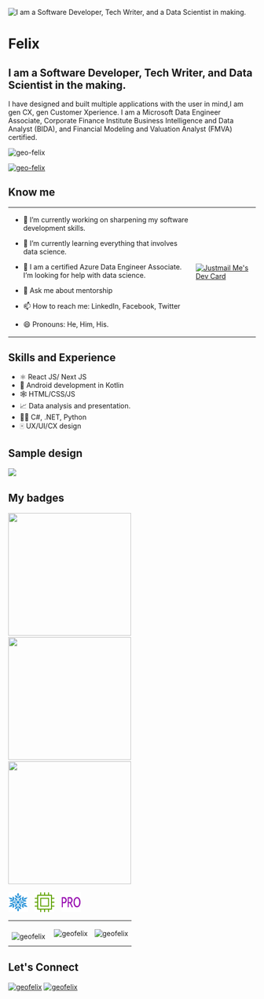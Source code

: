 ![I am a Software Developer, Tech Writer, and a Data Scientist in making.](https://github.com/geo-felix/geo-felix/blob/main/Felix.png)

# Felix
## I am a Software Developer, Tech Writer, and Data Scientist in the making.
I have designed and built multiple applications with the user in mind,I am gen CX, gen Customer Xperience. I am a Microsoft Data Engineer Associate, Corporate Finance Institute Business Intelligence and Data Analyst (BIDA), and Financial Modeling and Valuation Analyst (FMVA) certified.
<p align="left"> <img src="https://komarev.com/ghpvc/?username=geo-felix&label=Profile%20views&color=0e75b6&style=flat" alt="geo-felix" /> </p>
<p align="left"> <a href="https://github.com/ryo-ma/github-profile-trophy"><img src="https://github-profile-trophy.vercel.app/?username=geo-felix" alt="geo-felix" /></a> </p>


## Know me
<table border="0" style="border-style: dashed">
  <tr>
   <td>
    
- 🔭 I’m currently working on sharpening my software development skills. 
    
- 🌱 I’m currently learning everything that involves data science.
  
- 🤔 I am a certified Azure Data Engineer Associate. I’m looking for help with data science. 
  
- 💬 Ask me about mentorship
  
- 📫 How to reach me: LinkedIn, Facebook, Twitter
  
- 😄 Pronouns: He, Him, His.
  
   </td>
   <td>
    <a href="https://app.daily.dev/GFelix"><img src="https://api.daily.dev/devcards/3de4716030fa428faa15ae06e9ca3c18.png?r=okl" width="400" alt="Justmail Me's Dev Card"/</a>
   </td>
 </tr>
</table>

## Skills and Experience
* ⚛ React JS/ Next JS
* 📱 Android development in Kotlin
* 🕸 HTML/CSS/JS
* 📈 Data analysis and presentation.
* 👩‍💻 C#, .NET, Python
* 🀄 UX/UI/CX design
 
## Sample design
<img src="https://github.com/geo-felix/geo-felix/blob/main/design.png"/>

## My badges
<p float="left">
  <img src="https://github.com/geo-felix/geo-felix/blob/main/badge.png" height="250" width="250" />
  &nbsp;&nbsp;&nbsp;&nbsp;&nbsp;
  <img src="https://github.com/geo-felix/geo-felix/blob/main/BIDA.png" height="250" width="250" />
  &nbsp;&nbsp;&nbsp;&nbsp;&nbsp;
  <img src="https://github.com/geo-felix/geo-felix/blob/main/FMVA.png" height="250" width="250" />
  &nbsp;&nbsp;&nbsp;&nbsp;&nbsp;
  
</p>

<!-- [<img src='https://cdn.jsdelivr.net/npm/simple-icons@3.0.1/icons/github.svg' alt='github' height='40'>](https://github.com/https://github.com/geo-felix)  [<img src='https://cdn.jsdelivr.net/npm/simple-icons@3.0.1/icons/linkedin.svg' alt='linkedin' height='40'>](https://www.linkedin.com/in/www.linkedin.com/in/g-f-elix/)  [<img src='https://cdn.jsdelivr.net/npm/simple-icons@3.0.1/icons/facebook.svg' alt='facebook' height='40'>](https://www.facebook.com/https://web.facebook.com/settings?tab=profile&section=bwanabusara)  [<img src='https://cdn.jsdelivr.net/npm/simple-icons@3.0.1/icons/twitter.svg' alt='twitter' height='40'>](https://twitter.com/https://twitter.com/_geofelix?s=08)  [<img src='https://cdn.jsdelivr.net/npm/simple-icons@3.0.1/icons/stackoverflow.svg' alt='stackoverflow' height='40'>](https://stackoverflow.com/users/https://stackoverflow.com/users/15431980/geofelix)  
 -->
<a href='https://archiveprogram.github.com/'><img src='https://raw.githubusercontent.com/acervenky/animated-github-badges/master/assets/acbadge.gif' width='40' height='40'></a> <a href='https://docs.github.com/en/developers'><img src='https://raw.githubusercontent.com/acervenky/animated-github-badges/master/assets/devbadge.gif' width='40' height='40'></a> <a href='https://github.com/pricing'><img src='https://raw.githubusercontent.com/acervenky/animated-github-badges/master/assets/pro.gif' width='40' height='40'></a> 


<table border="0" style="border-style: dashed">
 <tbody>
 
  <tr> 
   <td border-style="dashed"> 

<p><img align="left" src="https://github-readme-stats.vercel.app/api/top-langs?username=geo-felix&show_icons=true&locale=en&layout=compact" alt="geofelix" /></p>
   </td>
   
   <td>
     <p>&nbsp;<img align="center" src="https://github-readme-stats.vercel.app/api?username=geo-felix&show_icons=true&locale=en" alt="geofelix" /></p>
   </td>

   <td>
    <p><img align="center" src="https://github-readme-streak-stats.herokuapp.com/?user=geo-felix&" alt="geofelix" /></p>
   </td>
  </tr>
 </tbody>
  </table>
  
  ## Let's Connect
  <p align="left">
<a href="https://twitter.com/https://twitter.com/_geofelix?s=08" target="blank"><img align="center" src="https://raw.githubusercontent.com/rahuldkjain/github-profile-readme-generator/master/src/images/icons/Social/twitter.svg" alt="geofelix" height="30" width="40" /></a>
<a href="https://www.linkedin.com/in/www.linkedin.com/in/g-f-elix" target="blank"><img align="center" src="https://raw.githubusercontent.com/rahuldkjain/github-profile-readme-generator/master/src/images/icons/Social/linked-in-alt.svg" alt="geofelix" height="30" width="40" /></a>
   
</p>






